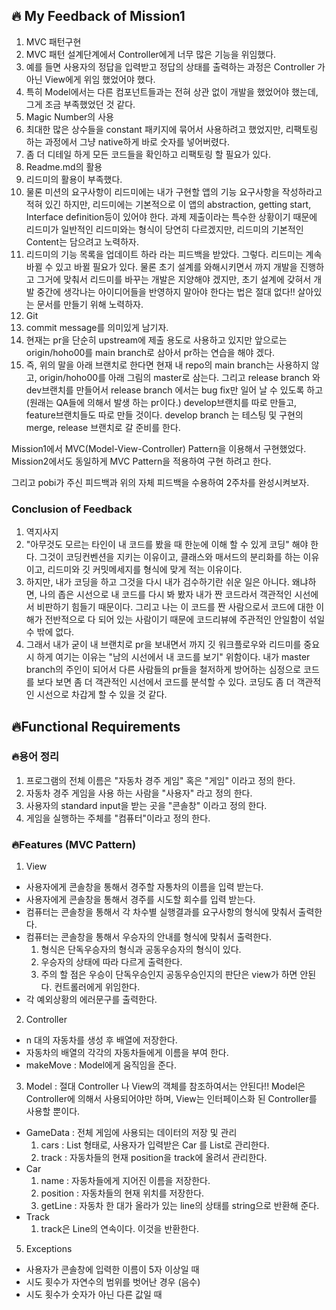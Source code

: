 ## 🔥 My Feedback of Mission1

1. MVC 패턴구현
  1. MVC 패턴 설계단계에서 Controller에게 너무 많은 기능을 위임했다.
  2. 예를 들면 사용자의 정답을 입력받고 정답의 상태를 출력하는 과정은 Controller 가 아닌 View에게 위임 했었어야 했다.
  3. 특히 Model에서는 다른 컴포넌트들과는 전혀 상관 없이 개발을 했었어야 했는데, 그게 조금 부족했었던 것 같다.
2. Magic Number의 사용
  1. 최대한 많은 상수들을 constant 패키지에 묶어서 사용하려고 했었지만, 리팩토링 하는 과정에서 그냥 native하게 바로 숫자를 넣어버렸다.
  2. 좀 더 디테일 하게 모든 코드들을 확인하고 리팩토링 할 필요가 있다.
3. Readme.md의 활용
  1. 리드미의 활용이 부족했다.
  2. 물론 미션의 요구사항이 리드미에는 내가 구현할 앱의 기능 요구사항을 작성하라고 적혀 있긴 하지만, 리드미에는 기본적으로 이 앱의 abstraction, getting start, Interface definition등이 있어야 한다. 과제 제출이라는 특수한 상황이기 때문에 리드미가 일반적인 리드미와는 형식이 당연히 다르겠지만, 리드미의 기본적인 Content는 담으려고 노력하자.
  3. 리드미의 기능 목록을 업데이트 하라 라는 피드백을 받았다. 그렇다. 리드미는 계속 바뀔 수 있고 바뀔 필요가 있다. 물론 초기 설계를 와해시키면서 까지 개발을 진행하고 그거에 맞춰서 리드미를 바꾸는 개발은 지양해야 겠지만, 초기 설계에 갖혀서 개발 중간에 생각나는 아이디어들을 반영하지 말아야 한다는 법은 절대 없다!! 살아있는 문서를 만들기 위해 노력하자.
4. Git
  1. commit message를 의미있게 남기자.
  2. 현재는 pr을 단순히 upstream에 제출 용도로 사용하고 있지만 앞으로는 origin/hoho00를 main branch로 삼아서 pr하는 연습을 해야 겠다.
  3. 즉, 위의 말을 아래 브랜치로 한다면 현재 내 repo의 main branch는 사용하지 않고, origin/hoho00를 아래 그림의 master로 삼는다. 그리고 release branch 와 dev브랜치를 만들어서 release branch 에서는 bug fix만 일어 날 수 있도록 하고(원래는 QA들에 의해서 발생 하는 pr이다.) develop브랜치를 따로 만들고, feature브랜치들도 따로 만들 것이다. develop branch 는 테스팅 및 구현의 merge, release 브랜치로 갈 준비를 한다.
  
Mission1에서 MVC(Model-View-Controller) Pattern을 이용해서 구현했었다. Mission2에서도 동일하게 MVC Pattern을 적용하여 구현 하려고 한다.

그리고 pobi가 주신 피드백과 위의 자체 피드백을 수용하여 2주차를 완성시켜보자.

### Conclusion of Feedback

1. 역지사지
  1. "아무것도 모르는 타인이 내 코드를 봤을 때 한눈에 이해 할 수 있게 코딩" 해야 한다. 그것이 코딩컨벤션을 지키는 이유이고, 클래스와 매서드의 분리화를 하는 이유이고, 리드미와 깃 커밋메세지를 형식에 맞게 적는 이유이다.
  2. 하지만, 내가 코딩을 하고 그것을 다시 내가 검수하기란 쉬운 일은 아니다. 왜냐하면, 나의 좁은 시선으로 내 코드를 다시 봐 봤자 내가 짠 코드라서 객관적인 시선에서 비판하기 힘들기 때문이다. 그리고 나는 이 코드를 짠 사람으로서 코드에 대한 이해가 전반적으로 다 되어 있는 사람이기 때문에 코드리뷰에 주관적인 안일함이 섞일 수 밖에 없다.
  3. 그래서 내가 굳이 내 브랜치로 pr을 보내면서 까지 깃 워크플로우와 리드미를 중요시 하게 여기는 이유는 "남의 시선에서 내 코드를 보기" 위함이다. 내가 master branch의 주인이 되어서 다른 사람들의 pr들을 철저하게 방어하는 심정으로 코드를 보다 보면 좀 더 객관적인 시선에서 코드를 분석할 수 있다. 코딩도 좀 더 객관적인 시선으로 차갑게 할 수 있을 것 같다.

## 🔥Functional Requirements

### 🔥용어 정리

1. 프로그램의 전체 이름은 "자동차 경주 게임" 혹은 "게임" 이라고 정의 한다.
2. 자동차 경주 게임을 사용 하는 사람을 "사용자" 라고 정의 한다.
3. 사용자의 standard input을 받는 곳을 "콘솔창" 이라고 정의 한다.
4. 게임을 실행하는 주체를 "컴퓨터"이라고 정의 한다.

### 🔥Features (MVC Pattern)

1. View 
 - 사용자에게 콘솔창을 통해서 경주할 자통차의 이름을 입력 받는다. 
 - 사용자에게 콘솔창을 통해서 경주를 시도할 회수를 입력 받는다. 
 - 컴퓨터는 콘솔창을 통해서 각 차수별 실행결과를 요구사항의 형식에 맞춰서 출력한다. 
 - 컴퓨터는 콘솔창을 통해서 우승자의 안내를 형식에 맞춰서 출력한다.
    1. 형식은 단독우승자의 형식과 공동우승자의 형식이 있다.
    2. 우승자의 상태에 따라 다르게 출력한다.
    3. 주의 할 점은 우승이 단독우승인지 공동우승인지의 판단은 view가 하면 안된다. 컨트롤러에게 위임한다.
 - 각 예외상황의 에러문구를 출력한다. 
2. Controller 
 - n 대의 자동차를 생성 후 배열에 저장한다. 
 - 자동차의 배열의 각각의 자동차들에게 이름을 부여 한다. 
 - makeMove : Model에게 움직임을 준다. 
3. Model : 절대 Controller 나 View의 객체를 참조하여서는 안된다!! Model은 Controller에 의해서 사용되어야만 하며, View는 인터페이스화 된 Controller를 사용할 뿐이다. 
 - GameData : 전체 게임에 사용되는 데이터의 저장 및 관리
    1. cars : List<Car> 형태로, 사용자가 입력받은 Car 를 List로 관리한다. 
    2. track : 자동차들의 현재 position을 track에 올려서 관리한다.
 - Car
    1. name : 자동차들에게 지어진 이름을 저장한다. 
    2. position : 자동차들의 현재 위치를 저장한다.
    3. getLine : 자동차 한 대가 올라가 있는 line의 상태를 string으로 반환해 준다. 
 - Track
    1. track은 Line의 연속이다. 이것을 반환한다. 
5. Exceptions 
 - 사용자가 콘솔창에 입력한 이름이 5자 이상일 때 
 - 시도 횟수가 자연수의 범위를 벗어난 경우 (음수)
 - 시도 횟수가 숫자가 아닌 다른 값일 때